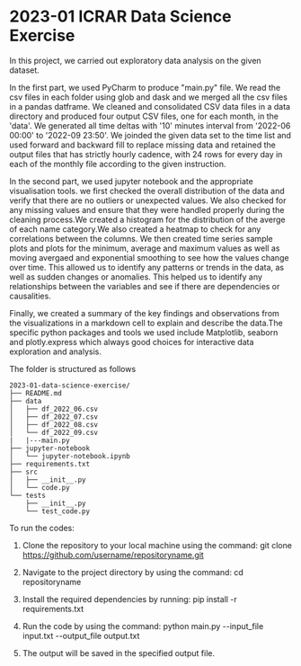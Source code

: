 # 2023-01 ICRAR Data Science Exercise


In this project, we  carried out exploratory data analysis on the given dataset. 

In the first part, we used PyCharm to produce "main.py" file.  We read the csv files in each folder using glob and dask and we merged all the csv files in a pandas datframe.  We  cleaned and consolidated CSV data files in a data directory and produced four output CSV files, one for each month, in the 'data'. We generated all time deltas with '10' minutes interval from '2022-06 00:00' to '2022-09 23:50'. We joinded the given data set to the time list and used forward and backward fill to replace missing data and retained the output files that has strictly hourly cadence, with 24 rows for every day in  each of the monthly file according to the given instruction.

In the second part, we used jupyter notebook and the appropriate visualisation tools. we first checked the overall distribution of the data and verify that there are no outliers or unexpected values. We also checked for any missing values and ensure that they were handled properly during the cleaning process.We created a histogram for the distribution of the averge of each name category.We also created a heatmap to check for any correlations between the columns. We then created time series sample plots and plots for the minimum, average and maximum values as well as moving avergaed and exponential smoothing to see how the values change over time. This allowed us to identify any patterns or trends in the data, as well as sudden changes or anomalies. This helped us to identify any relationships between the variables and see if there are dependencies or causalities.

Finally, we created a summary of the key findings and observations from the visualizations in a markdown cell to explain and describe the data.The specific python packages and tools we used include Matplotlib, seaborn and plotly.express which  always good choices for interactive data exploration and analysis. 

The folder is structured  as follows

```
2023-01-data-science-exercise/
├── README.md
├── data
│   ├── df_2022_06.csv
│   ├── df_2022_07.csv
│   ├── df_2022_08.csv
│   └── df_2022_09.csv
|   |---main.py
├── jupyter-notebook
│   └── jupyter-notebook.ipynb
├── requirements.txt
├── src
│   ├── __init__.py
│   └── code.py
└── tests
    ├── __init__.py
    └── test_code.py
```

To run the codes:
1. Clone the repository to your local machine using the command:
 git clone https://github.com/username/repositoryname.git

2. Navigate to the project directory by using the command:
cd repositoryname

3. Install the required dependencies by running:
pip install -r requirements.txt

4. Run the code by using the command:
python main.py --input_file input.txt --output_file output.txt

5. The output will be saved in the specified output file.

